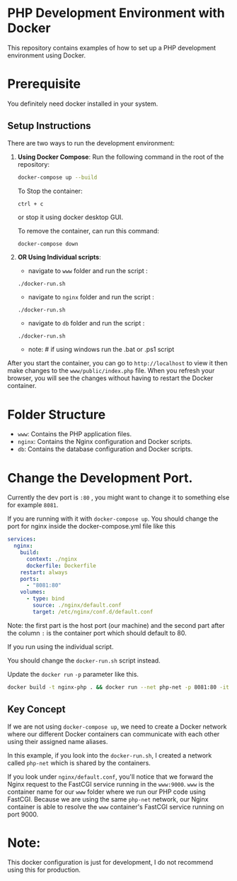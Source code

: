 # PHP Development Environment with Docker

This repository contains examples of how to set up a PHP development environment using Docker.

# Prerequisite

You definitely need docker installed in your system.

## Setup Instructions

There are two ways to run the development environment:

1. **Using Docker Compose**:
   Run the following command in the root of the repository:

   ```sh
   docker-compose up --build
   ```

   To Stop the container:

   ```
   ctrl + c
   ```

   or stop it using docker desktop GUI.

   To remove the container, can run this command:

   ```sh
   docker-compose down
   ```

2. **OR Using Individual scripts**:

   - navigate to `www` folder and run the script :

   ```
   ./docker-run.sh
   ```

   - navigate to `nginx` folder and run the script :

   ```
   ./docker-run.sh
   ```

   - navigate to `db` folder and run the script :

   ```
   ./docker-run.sh
   ```

   - note: # if using windows run the .bat or .ps1 script

After you start the container, you can go to `http://localhost` to view it
then make changes to the `www/public/index.php` file.
When you refresh your browser, you will see the changes without having to restart the Docker container.

# Folder Structure

- `www`: Contains the PHP application files.
- `nginx`: Contains the Nginx configuration and Docker scripts.
- `db`: Contains the database configuration and Docker scripts.

# Change the Development Port.

Currently the dev port is `:80` , you might want to change it to something else for example `8081`.

If you are running with it with `docker-compose up`.
You should change the port for nginx inside the docker-compose.yml file like this

```yml
services:
  nginx:
    build:
      context: ./nginx
      dockerfile: Dockerfile
    restart: always
    ports:
      - "8081:80"
    volumes:
      - type: bind
        source: ./nginx/default.conf
        target: /etc/nginx/conf.d/default.conf
```

Note: the first part is the host port (our machine) and the second part after the column `:` is the container port which should default to 80.

If you run using the individual script.

You should change the `docker-run.sh` script instead.

Update the `docker run` `-p` parameter like this.

```sh
docker build -t nginx-php . && docker run --net php-net -p 8081:80 -it --rm --name nginx nginx-php
```

## Key Concept

If we are not using `docker-compose up`, we need to create a Docker network where our different Docker containers can communicate with each other using their assigned name aliases.

In this example, if you look into the `docker-run.sh`, I created a network called `php-net` which is shared by the containers.

If you look under `nginx/default.conf`, you'll notice that we forward the Nginx request to the FastCGI service running in the `www:9000`. `www` is the container name for our `www` folder where we run our PHP code using FastCGI. Because we are using the same `php-net` network, our Nginx container is able to resolve the `www` container's FastCGI service running on port 9000.

# Note:

This docker configuration is just for development, I do not recommend using this for production.
